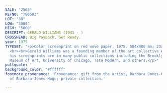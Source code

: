```yaml
---
SALE: '2565'
REFNO: "780593"
LOT: "88"
LOW: "3000"
HIGH: "5000"
DESCRIPT: GERALD WILLIAMS (1941 - )
CROSSHEAD: Big Payback, Get Ready.
year: 1975
TYPESET: "<p>Color screenprint on red wove paper, 1975. 584x406 mm; 23x16 inches (sheet).
  <br><br>Gerald Williams was a founding member of the art collective AfriCOBRA, and
  his screenprints are in many public collections including the Brooklyn Museum, Smart
  Museum of Art, University of Chicago, Tate Modern, and others.</p>"
pullquote: ''
background_color: "#ffffff"
footnote_provenance: 'Provenance: gift from the artist, Barbara Jones-Hogu; the estate
  of Barbara Jones-Hogu; private collection.'

---
```

